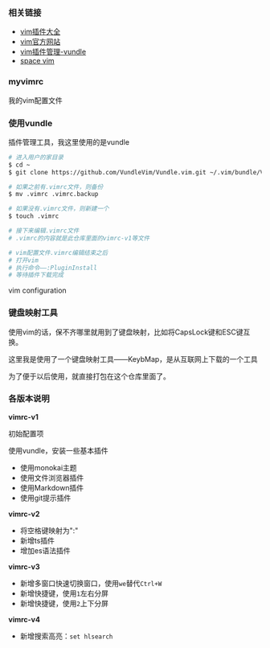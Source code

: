 ### 相关链接

<ul>
<li><a href="https://vimawesome.com/">vim插件大全</a>  </li>
<li><a href="https://www.vim.org/">vim官方网站</a>  </li>
<li><a href="https://github.com/VundleVim/Vundle.vim">vim插件管理-vundle</a></li>
<li><a href="https://spacevim.org/cn/">space vim</a></li>
</ul>

### myvimrc

我的vim配置文件

### 使用vundle

插件管理工具，我这里使用的是vundle

```bash
# 进入用户的家目录
$ cd ~
$ git clone https://github.com/VundleVim/Vundle.vim.git ~/.vim/bundle/Vundle.vim 

# 如果之前有.vimrc文件，则备份
$ mv .vimrc .vimrc.backup

# 如果没有.vimrc文件，则新建一个
$ touch .vimrc

# 接下来编辑.vimrc文件
# .vimrc的内容就是此仓库里面的vimrc-v1等文件

# vim配置文件.vimrc编辑结束之后
# 打开vim
# 执行命令——:PluginInstall
# 等待插件下载完成
```

vim configuration

### 键盘映射工具

使用vim的话，保不齐哪里就用到了键盘映射，比如将CapsLock键和ESC键互换。

这里我是使用了一个键盘映射工具——KeybMap，是从互联网上下载的一个工具

为了便于以后使用，就直接打包在这个仓库里面了。

### 各版本说明

**vimrc-v1**

初始配置项

使用vundle，安装一些基本插件

* 使用monokai主题
* 使用文件浏览器插件
* 使用Markdown插件
* 使用git提示插件

**vimrc-v2**

* 将空格键映射为":"
* 新增ts插件
* 增加es语法插件

**vimrc-v3**

* 新增多窗口快速切换窗口，使用`we`替代`Ctrl+W`
* 新增快捷键，使用`1`左右分屏
* 新增快捷键，使用`2`上下分屏

**vimrc-v4**

* 新增搜索高亮：`set hlsearch`
